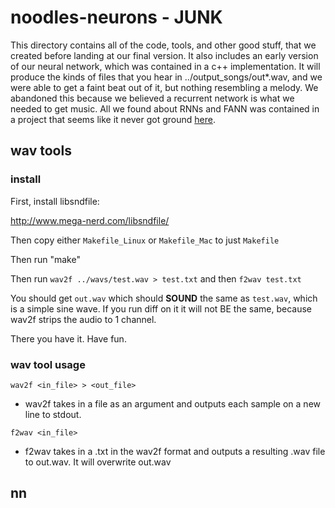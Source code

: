 # noodles-neurons - JUNK
This directory contains all of the code, tools, and other good stuff, that we created before landing at our final version. It also includes an early version of our neural network, which was contained in a c++ implementation. It will produce the kinds of files that you hear in ../output\_songs/out\*.wav, and we were able to get a faint beat out of it, but nothing resembling a melody. We abandoned this because we believed a recurrent network is what we needed to get music. All we found about RNNs and FANN was contained in a project that seems like it never got ground [here](https://sourceforge.net/p/fann/discussion/323465/thread/fd022697/).

## wav tools
### install
First, install libsndfile:

http://www.mega-nerd.com/libsndfile/

Then copy either `Makefile_Linux` or `Makefile_Mac` to just `Makefile`

Then run "make"

Then run `wav2f ../wavs/test.wav > test.txt` and then `f2wav test.txt`

You should get `out.wav` which should **SOUND** the same as `test.wav`, which is a simple sine wave. If you run diff on it it will not BE the same, because wav2f strips the audio to 1 channel.

There you have it. Have fun.

### wav tool usage
`wav2f <in_file> > <out_file>`
 * wav2f takes in a file as an argument and outputs each sample on a new line to stdout.

`f2wav <in_file>`
 * f2wav takes in a .txt in the wav2f format and outputs a resulting .wav file to out.wav. It will overwrite out.wav

## nn
